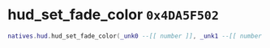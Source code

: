 # hud_set_fade_color `0x4DA5F502`

```lua
natives.hud.hud_set_fade_color(_unk0 --[[ number ]], _unk1 --[[ number ]], _unk2 --[[ number ]], _unk3 --[[ number ]])
```